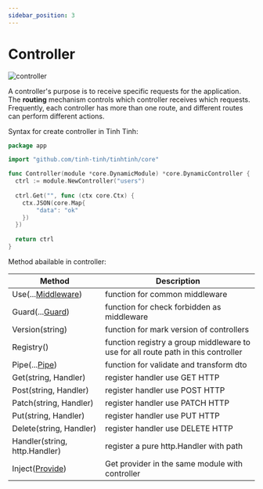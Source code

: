 ```yaml
---
sidebar_position: 3
---
```


# Controller

![controller](./img/controller.avif)

A controller's purpose is to receive specific requests for the application. The **routing** mechanism controls which controller receives which requests. Frequently, each controller has more than one route, and different routes can perform different actions.

Syntax for create controller in Tinh Tinh:

```go
package app

import "github.com/tinh-tinh/tinhtinh/core"

func Controller(module *core.DynamicModule) *core.DynamicController {
  ctrl := module.NewController("users")
  
  ctrl.Get("", func (ctx core.Ctx) {
    ctx.JSON(core.Map{
        "data": "ok"
    })
  })
  
  return ctrl
}
```

Method abailable in controller:

| **Method** | **Description** |
|-|-|
| Use(...[Middleware](./middleware.md)) | function for common middleware |
| Guard(...[Guard](./guard.md)) | function for check forbidden as middleware |
| Version(string) | function for mark version of controllers |
| Registry() | function registry a group middleware to use for all route path in this controller |
| Pipe(...[Pipe](./pipe.md)) | function for validate and transform dto |
| Get(string, Handler) | register handler use GET HTTP |
| Post(string, Handler) | register handler use POST HTTP |
| Patch(string, Handler) | register handler use PATCH HTTP |
| Put(string, Handler) | register handler use PUT HTTP |
| Delete(string, Handler) | register handler use DELETE HTTP |
| Handler(string, http.Handler) | register a pure http.Handler with path |
| Inject([Provide](./provider.md)) | Get provider in the same module with controller |
